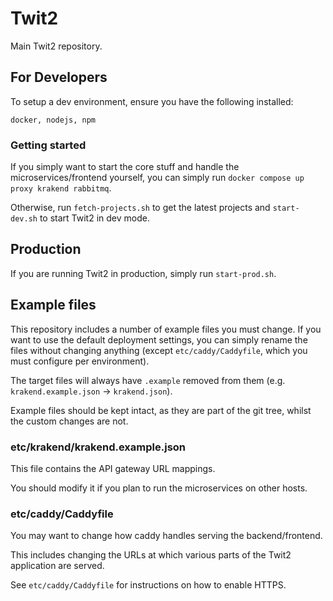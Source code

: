 # Twit2
Main Twit2 repository.

## For Developers

To setup a dev environment, ensure you have the following installed:

```
docker, nodejs, npm
```

### Getting started

If you simply want to start the core stuff and handle the microservices/frontend yourself, you can simply run `docker compose up proxy krakend rabbitmq`.

Otherwise, run `fetch-projects.sh` to get the latest projects and `start-dev.sh` to start Twit2 in dev mode.

## Production

If you are running Twit2 in production, simply run `start-prod.sh`.

## Example files

This repository includes a number of example files you must change. If you want to use the default deployment settings, you can simply rename the files without changing anything (except `etc/caddy/Caddyfile`, which you must configure per environment).

The target files will always have `.example` removed from them (e.g. `krakend.example.json` -> `krakend.json`).

Example files should be kept intact, as they are part of the git tree, whilst the custom changes are not.

### etc/krakend/krakend.example.json

This file contains the API gateway URL mappings.

You should modify it if you plan to run the microservices on other hosts.

### etc/caddy/Caddyfile

You may want to change how caddy handles serving the backend/frontend.

This includes changing the URLs at which various parts of the Twit2 application are served.

See `etc/caddy/Caddyfile` for instructions on how to enable HTTPS.